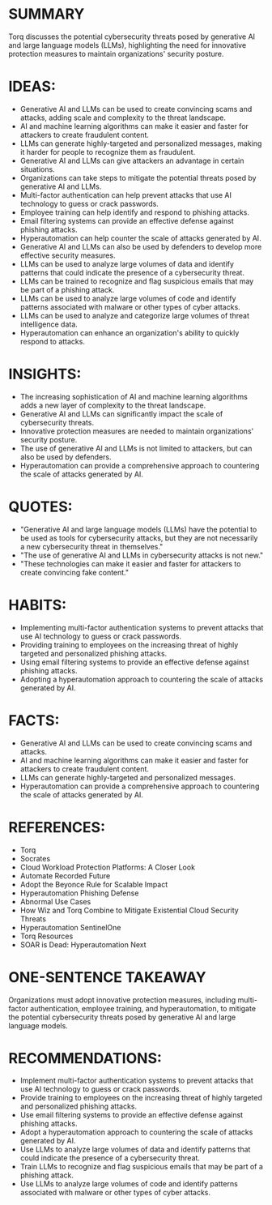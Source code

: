 # SUMMARY
Torq discusses the potential cybersecurity threats posed by generative AI and large language models (LLMs), highlighting the need for innovative protection measures to maintain organizations' security posture.

# IDEAS:
* Generative AI and LLMs can be used to create convincing scams and attacks, adding scale and complexity to the threat landscape.
* AI and machine learning algorithms can make it easier and faster for attackers to create fraudulent content.
* LLMs can generate highly-targeted and personalized messages, making it harder for people to recognize them as fraudulent.
* Generative AI and LLMs can give attackers an advantage in certain situations.
* Organizations can take steps to mitigate the potential threats posed by generative AI and LLMs.
* Multi-factor authentication can help prevent attacks that use AI technology to guess or crack passwords.
* Employee training can help identify and respond to phishing attacks.
* Email filtering systems can provide an effective defense against phishing attacks.
* Hyperautomation can help counter the scale of attacks generated by AI.
* Generative AI and LLMs can also be used by defenders to develop more effective security measures.
* LLMs can be used to analyze large volumes of data and identify patterns that could indicate the presence of a cybersecurity threat.
* LLMs can be trained to recognize and flag suspicious emails that may be part of a phishing attack.
* LLMs can be used to analyze large volumes of code and identify patterns associated with malware or other types of cyber attacks.
* LLMs can be used to analyze and categorize large volumes of threat intelligence data.
* Hyperautomation can enhance an organization's ability to quickly respond to attacks.

# INSIGHTS:
* The increasing sophistication of AI and machine learning algorithms adds a new layer of complexity to the threat landscape.
* Generative AI and LLMs can significantly impact the scale of cybersecurity threats.
* Innovative protection measures are needed to maintain organizations' security posture.
* The use of generative AI and LLMs is not limited to attackers, but can also be used by defenders.
* Hyperautomation can provide a comprehensive approach to countering the scale of attacks generated by AI.

# QUOTES:
* "Generative AI and large language models (LLMs) have the potential to be used as tools for cybersecurity attacks, but they are not necessarily a new cybersecurity threat in themselves."
* "The use of generative AI and LLMs in cybersecurity attacks is not new."
* "These technologies can make it easier and faster for attackers to create convincing fake content."

# HABITS:
* Implementing multi-factor authentication systems to prevent attacks that use AI technology to guess or crack passwords.
* Providing training to employees on the increasing threat of highly targeted and personalized phishing attacks.
* Using email filtering systems to provide an effective defense against phishing attacks.
* Adopting a hyperautomation approach to countering the scale of attacks generated by AI.

# FACTS:
* Generative AI and LLMs can be used to create convincing scams and attacks.
* AI and machine learning algorithms can make it easier and faster for attackers to create fraudulent content.
* LLMs can generate highly-targeted and personalized messages.
* Hyperautomation can provide a comprehensive approach to countering the scale of attacks generated by AI.

# REFERENCES:
* Torq
* Socrates
* Cloud Workload Protection Platforms: A Closer Look
* Automate Recorded Future
* Adopt the Beyonce Rule for Scalable Impact
* Hyperautomation Phishing Defense
* Abnormal Use Cases
* How Wiz and Torq Combine to Mitigate Existential Cloud Security Threats
* Hyperautomation SentinelOne
* Torq Resources
* SOAR is Dead: Hyperautomation Next

# ONE-SENTENCE TAKEAWAY
Organizations must adopt innovative protection measures, including multi-factor authentication, employee training, and hyperautomation, to mitigate the potential cybersecurity threats posed by generative AI and large language models.

# RECOMMENDATIONS:
* Implement multi-factor authentication systems to prevent attacks that use AI technology to guess or crack passwords.
* Provide training to employees on the increasing threat of highly targeted and personalized phishing attacks.
* Use email filtering systems to provide an effective defense against phishing attacks.
* Adopt a hyperautomation approach to countering the scale of attacks generated by AI.
* Use LLMs to analyze large volumes of data and identify patterns that could indicate the presence of a cybersecurity threat.
* Train LLMs to recognize and flag suspicious emails that may be part of a phishing attack.
* Use LLMs to analyze large volumes of code and identify patterns associated with malware or other types of cyber attacks.
